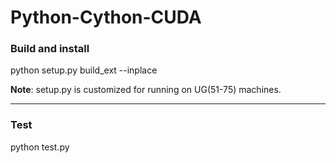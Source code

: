 # Python-Cython-CUDA

### Build and install
python setup.py build_ext --inplace

**Note**: setup.py is customized for running on UG(51-75) machines.

---
### Test
python test.py
